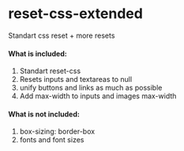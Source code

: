 # reset-css-extended
Standart css reset + more resets


#### What is included:
1. Standart reset-css
1. Resets inputs and textareas to null
1. unify buttons and links as much as possible
1. Add max-width to inputs and images max-width

#### What is not included:
1. box-sizing: border-box
1. fonts and font sizes
